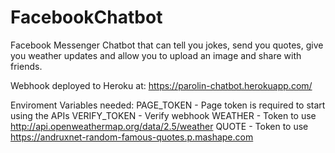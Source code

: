 # FacebookChatbot
Facebook Messenger Chatbot that can tell you jokes, send you quotes, give you weather updates and allow you to upload an image and share with friends. 

Webhook deployed to Heroku at: https://parolin-chatbot.herokuapp.com/

Enviroment Variables needed: 
PAGE_TOKEN - Page token is required to start using the APIs
VERIFY_TOKEN - Verify webhook
WEATHER - Token to use http://api.openweathermap.org/data/2.5/weather
QUOTE - Token to use https://andruxnet-random-famous-quotes.p.mashape.com




